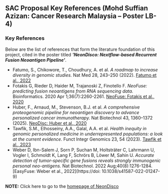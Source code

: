 ## SAC Proposal Key References (Mohd Suffian Azizan: Cancer Research Malaysia – Poster LB-4)

### Key References

Below are the list of references that form the literature foundation of this project, cited in the poster titled ***'NeonDisco: Nextflow-based Recurrent Fusion Neoantigen Pipeline'***.

* Fatumo, S., Chikowore, T., Choudhury, A. et al. *A roadmap to increase diversity in genomic studies.* Nat Med 28, 243–250 (2022). [Fatumo et al., 2022](https://doi.org/10.1038/s41591-021-01672-4)
* Fotakis G, Rieder D, Haider M, Trajanoski Z, Finotello F. *NeoFuse: predicting fusion neoantigens from RNA sequencing data.* Bioinformatics. 2020 Apr 1;36(7):2260-2261. [NeoFuse: Fotakis et al., 2020](https://10.1093/bioinformatics/btz879)
* Huber, F., Arnaud, M., Stevenson, B.J. et al. *A comprehensive proteogenomic pipeline for neoantigen discovery to advance personalized cancer immunotherapy.* Nat Biotechnol 43, 1360–1372 (2025). [NeoDisc: Huber et al., 2020](https://doi.org/10.1038/s41587-024-02420-y)
* Tawfik, S.M., Elhosseiny, A.A., Galal, A.A. et al. *Health inequity in genomic personalized medicine in underrepresented populations: a look at the current evidence*. Funct Integr Genomics 23, 54 (2023). [Tawfik et al., 2023](https://doi.org/10.1007/s10142-023-00979-4)
* Weber D, Ibn-Salem J, Sorn P, Suchan M, Holtsträter C, Lahrmann U, Vogler I, Schmoldt K, Lang F, Schrörs B, Löwer M, Sahin U. *Accurate detection of tumor-specific gene fusions reveals strongly immunogenic personal neo-antigens.* Nat Biotechnol. 2022 Aug;40(8):1276-1284. [EasyFuse: Weber et al., 2022](https://doi: 10.1038/s41587-022-01247-9)


**NOTE:** Click here to go to the [homepage of NeonDisco](https://github.com/cancer-research-malaysia/NeonDisco)
